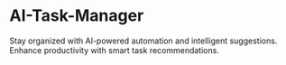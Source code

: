 # AI-Task-Manager
Stay organized with AI-powered automation and intelligent               suggestions. Enhance productivity with smart task recommendations.
